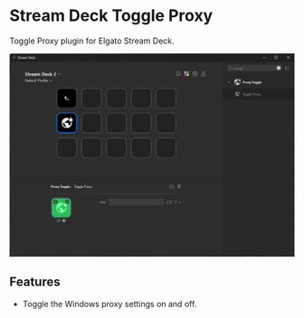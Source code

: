 # Stream Deck Toggle Proxy

Toggle Proxy plugin for Elgato Stream Deck.

![Streamdeck Toggle Proxy](/img/StreamDeck-Toggle-Proxy.webp)

## Features

- Toggle the Windows proxy settings on and off.

